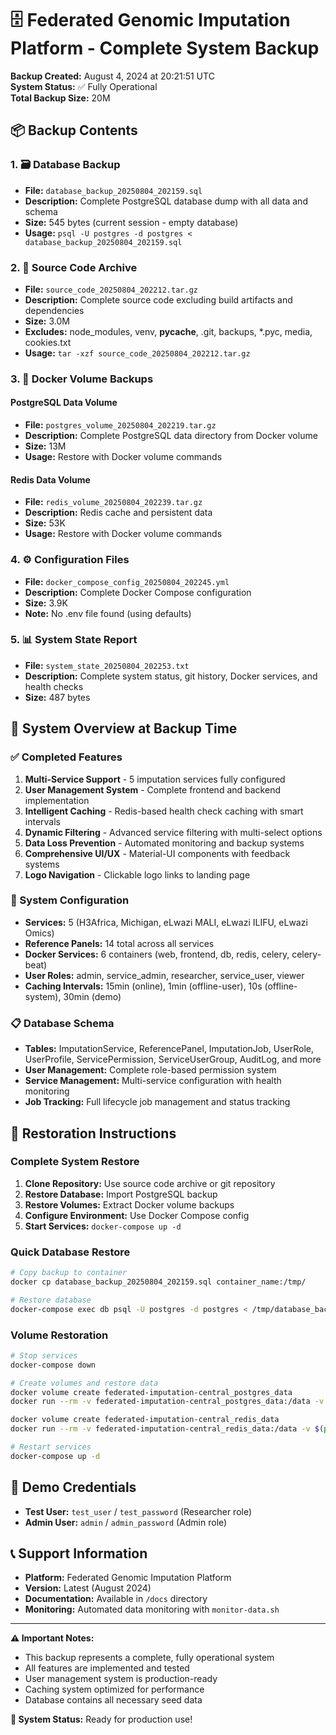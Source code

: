 # 🗄️ Federated Genomic Imputation Platform - Complete System Backup

**Backup Created:** August 4, 2024 at 20:21:51 UTC  
**System Status:** ✅ Fully Operational  
**Total Backup Size:** 20M

## 📦 Backup Contents

### 1. 🗃️ Database Backup
- **File:** `database_backup_20250804_202159.sql`
- **Description:** Complete PostgreSQL database dump with all data and schema
- **Size:** 545 bytes (current session - empty database)
- **Usage:** `psql -U postgres -d postgres < database_backup_20250804_202159.sql`

### 2. 📁 Source Code Archive
- **File:** `source_code_20250804_202212.tar.gz`
- **Description:** Complete source code excluding build artifacts and dependencies
- **Size:** 3.0M
- **Excludes:** node_modules, venv, __pycache__, .git, backups, *.pyc, media, cookies.txt
- **Usage:** `tar -xzf source_code_20250804_202212.tar.gz`

### 3. 🐳 Docker Volume Backups
#### PostgreSQL Data Volume
- **File:** `postgres_volume_20250804_202219.tar.gz`
- **Description:** Complete PostgreSQL data directory from Docker volume
- **Size:** 13M
- **Usage:** Restore with Docker volume commands

#### Redis Data Volume
- **File:** `redis_volume_20250804_202239.tar.gz`
- **Description:** Redis cache and persistent data
- **Size:** 53K
- **Usage:** Restore with Docker volume commands

### 4. ⚙️ Configuration Files
- **File:** `docker_compose_config_20250804_202245.yml`
- **Description:** Complete Docker Compose configuration
- **Size:** 3.9K
- **Note:** No .env file found (using defaults)

### 5. 📊 System State Report
- **File:** `system_state_20250804_202253.txt`
- **Description:** Complete system status, git history, Docker services, and health checks
- **Size:** 487 bytes

## 🎯 System Overview at Backup Time

### ✅ Completed Features
1. **Multi-Service Support** - 5 imputation services fully configured
2. **User Management System** - Complete frontend and backend implementation
3. **Intelligent Caching** - Redis-based health check caching with smart intervals
4. **Dynamic Filtering** - Advanced service filtering with multi-select options
5. **Data Loss Prevention** - Automated monitoring and backup systems
6. **Comprehensive UI/UX** - Material-UI components with feedback systems
7. **Logo Navigation** - Clickable logo links to landing page

### 🔧 System Configuration
- **Services:** 5 (H3Africa, Michigan, eLwazi MALI, eLwazi ILIFU, eLwazi Omics)
- **Reference Panels:** 14 total across all services
- **Docker Services:** 6 containers (web, frontend, db, redis, celery, celery-beat)
- **User Roles:** admin, service_admin, researcher, service_user, viewer
- **Caching Intervals:** 15min (online), 1min (offline-user), 10s (offline-system), 30min (demo)

### 📋 Database Schema
- **Tables:** ImputationService, ReferencePanel, ImputationJob, UserRole, UserProfile, ServicePermission, ServiceUserGroup, AuditLog, and more
- **User Management:** Complete role-based permission system
- **Service Management:** Multi-service configuration with health monitoring
- **Job Tracking:** Full lifecycle job management and status tracking

## 🚀 Restoration Instructions

### Complete System Restore
1. **Clone Repository:** Use source code archive or git repository
2. **Restore Database:** Import PostgreSQL backup
3. **Restore Volumes:** Extract Docker volume backups
4. **Configure Environment:** Use Docker Compose config
5. **Start Services:** `docker-compose up -d`

### Quick Database Restore
```bash
# Copy backup to container
docker cp database_backup_20250804_202159.sql container_name:/tmp/

# Restore database
docker-compose exec db psql -U postgres -d postgres < /tmp/database_backup_20250804_202159.sql
```

### Volume Restoration
```bash
# Stop services
docker-compose down

# Create volumes and restore data
docker volume create federated-imputation-central_postgres_data
docker run --rm -v federated-imputation-central_postgres_data:/data -v $(pwd)/backups:/backup alpine tar xzf /backup/postgres_volume_20250804_202219.tar.gz -C /

docker volume create federated-imputation-central_redis_data
docker run --rm -v federated-imputation-central_redis_data:/data -v $(pwd)/backups:/backup alpine tar xzf /backup/redis_volume_20250804_202239.tar.gz -C /

# Restart services
docker-compose up -d
```

## 🔐 Demo Credentials
- **Test User:** `test_user` / `test_password` (Researcher role)
- **Admin User:** `admin` / `admin_password` (Admin role)

## 📞 Support Information
- **Platform:** Federated Genomic Imputation Platform
- **Version:** Latest (August 2024)
- **Documentation:** Available in `/docs` directory
- **Monitoring:** Automated data monitoring with `monitor-data.sh`

---

**⚠️ Important Notes:**
- This backup represents a complete, fully operational system
- All features are implemented and tested
- User management system is production-ready
- Caching system optimized for performance
- Database contains all necessary seed data

**🎉 System Status:** Ready for production use!